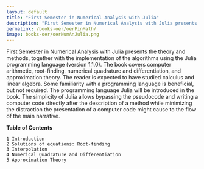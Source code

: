 ```yaml
---
layout: default
title: "First Semester in Numerical Analysis with Julia"
description: "First Semester in Numerical Analysis with Julia presents the theory and methods, together with the implementation of the algorithms using the Julia programming language (version 1.1.0). The book covers computer arithmetic, root-finding, numerical quadrature and differentiation, and approximation theory."
permalink: /books-oer/oerFinMath/
image: books-oer/oerNumAnJulia.png
---
```


First Semester in Numerical Analysis with Julia presents the theory and methods, together with the implementation of the algorithms using the Julia programming language (version 1.1.0). The book covers computer arithmetic, root-finding, numerical quadrature and differentiation, and approximation theory. The reader is expected to have studied calculus and linear algebra. Some familiarity with a programming language is beneficial, but not required. The programming language Julia will be introduced in the book. The simplicity of Julia allows bypassing the pseudocode and writing a computer code directly after the description of a method while minimizing the distraction the presentation of a computer code might cause to the flow of the main narrative.


**Table of Contents**

    1 Introduction
    2 Solutions of equations: Root-finding
    3 Interpolation
    4 Numerical Quadrature and Differentiation
    5 Approximation Theory

